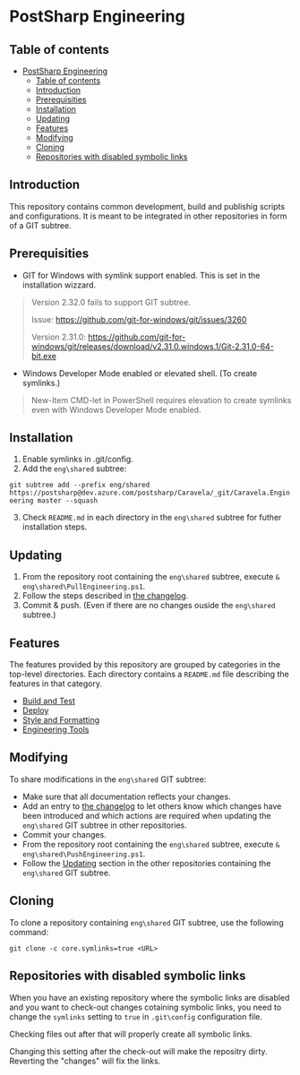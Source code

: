 # PostSharp Engineering

## Table of contents

- [PostSharp Engineering](#postsharp-engineering)
  - [Table of contents](#table-of-contents)
  - [Introduction](#introduction)
  - [Prerequisities](#prerequisities)
  - [Installation](#installation)
  - [Updating](#updating)
  - [Features](#features)
  - [Modifying](#modifying)
  - [Cloning](#cloning)
  - [Repositories with disabled symbolic links](#repositories-with-disabled-symbolic-links)

## Introduction

This repository contains common development, build and publishig scripts and configurations. It is meant to be integrated in other repositories in form of a GIT subtree.

## Prerequisities

- GIT for Windows with symlink support enabled. This is set in the installation wizzard.
> Version 2.32.0 fails to support GIT subtree.
> 
> Issue: https://github.com/git-for-windows/git/issues/3260
> 
> Version 2.31.0: https://github.com/git-for-windows/git/releases/download/v2.31.0.windows.1/Git-2.31.0-64-bit.exe
- Windows Developer Mode enabled or elevated shell. (To create symlinks.)
> New-Item CMD-let in PowerShell requires elevation to create symlinks even with Windows Developer Mode enabled.

## Installation

1. Enable symlinks in .git/config.
2. Add the `eng\shared` subtree:

`git subtree add --prefix eng/shared https://postsharp@dev.azure.com/postsharp/Caravela/_git/Caravela.Engineering master --squash`

3. Check `README.md` in each directory in the `eng\shared` subtree for futher installation steps.

## Updating

1. From the repository root containing the `eng\shared` subtree, execute `& eng\shared\PullEngineering.ps1`.
2. Follow the steps described in [the changelog](CHANGELOG.md).
3. Commit & push. (Even if there are no changes ouside the `eng\shared` subtree.)

## Features

The features provided by this repository are grouped by categories in the top-level directories. Each directory contains a `README.md` file describing the features in that category.

- [Build and Test](build/README.md)
- [Deploy](deploy/README.md)
- [Style and Formatting](style/README.md)
- [Engineering Tools](tools/README.md)

## Modifying

To share modifications in the `eng\shared` GIT subtree:

- Make sure that all documentation reflects your changes.
- Add an entry to [the changelog](CHANGELOG.md) to let others know which changes have been introduced and which actions are required when updating the `eng\shared` GIT subtree in other repositories.
- Commit your changes.
- From the repository root containing the `eng\shared` subtree, execute `& eng\shared\PushEngineering.ps1`.
- Follow the [Updating](#updating) section in the other repositories containing the `eng\shared` GIT subtree.

## Cloning

To clone a repository containing `eng\shared` GIT subtree, use the following command:

`git clone -c core.symlinks=true <URL>`

## Repositories with disabled symbolic links

When you have an existing repository where the symbolic links are disabled and you want to check-out changes cotaining symbolic links, you need to change the `symlinks` setting to `true` in `.git\config` configuration file.

Checking files out after that will properly create all symbolic links.

Changing this setting after the check-out will make the repositry dirty. Reverting the "changes" will fix the links.